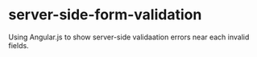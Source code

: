 # server-side-form-validation
Using Angular.js to show server-side validaation errors near each invalid fields.
